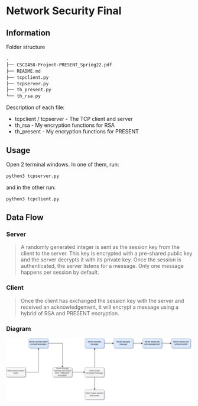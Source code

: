 # Network Security Final

## Information

Folder structure

```bash
.
├── CSCI458-Project-PRESENT_Spring22.pdf
├── README.md
├── tcpclient.py
├── tcpserver.py
├── th_present.py
└── th_rsa.py

```

Description of each file:

- tcpclient / tcpserver - The TCP client and server
- th_rsa - My encryption functions for RSA
- th_present - My encryption functions for PRESENT


## Usage

Open 2 terminal windows. In one of them, run:

```bash
python3 tcpserver.py
```

and in the other run:

```bash
python3 tcpclient.py
```

## Data Flow

### Server

> A randomly generated integer is sent as the session key from the client to the server. This key is encrypted with a pre-shared public key and the server decrypts it with its private key. Once the session is authenticated, the server listens for a message. Only one message happens per session by default.

### Client

> Once the client has exchanged the session key with the server and received an acknowledgement, it will encrypt a message using a hybrid of RSA and PRESENT encryption.

### Diagram

![Network Diagram](network_diagram.png)
